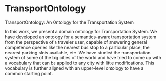 # TransportOntology
TransportOntology: An Ontology for the Transportation System

In this work, we present a domain ontology for Transportation System. We have developed an ontology for a semantics-aware transportation system from the perspective of a traveler user, capable of answering general competence queries like the nearest bus stop to a particular place, the nearest parking slots available, etc. We have studied the transportation system of some of the big cities of the world and have tried to come up with a vocabulary that can be applied to any city with little modifications. This vocabulary is further aligned with an upper-level ontology to have a common starting point.

